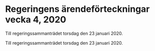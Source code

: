 # Regeringens ärendeförteckningar vecka 4, 2020

Till regeringssammanträdet torsdag den 23 januari 2020.

Till regeringssammanträdet torsdag den 23 januari 2020.
